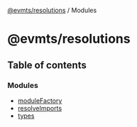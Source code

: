[@evmts/resolutions](README.md) / Modules

# @evmts/resolutions

## Table of contents

### Modules

- [moduleFactory](modules/moduleFactory.md)
- [resolveImports](modules/resolveImports.md)
- [types](modules/types.md)
